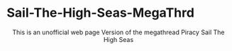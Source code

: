 # Sail-The-High-Seas-MegaThrd
<p align="center">This is an unofficial web page Version of the megathread Piracy Sail The High Seas</p>
